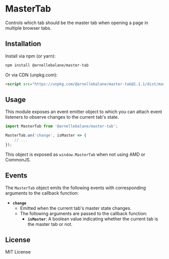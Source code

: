 # MasterTab

Controls which tab should be the master tab when opening a page in multiple browser tabs.


## Installation

Install via npm (or yarn):

```bash
npm install @arnellebalane/master-tab
```

Or via CDN (unpkg.com):

```html
<script src="https://unpkg.com/@arnellebalane/master-tab@1.1.1/dist/master-tab.umd.js"></script>
```


## Usage

This module exposes an event emitter object to which you can attach event
listeners to observe changes to the current tab's state.

```js
import MasterTab from '@arnellebalane/master-tab';

MasterTab.on('change', isMaster => {
    // ...
});
```

This object is exposed as `window.MasterTab` when not using AMD or CommonJS.


## Events

The `MasterTab` object emits the following events with corresponding arguments
to the callback function:

- **`change`**
  - Emitted when the current tab's master state changes.
  - The following arguments are passed to the callback function:
    - **`isMaster`**: A boolean value indicating whether the current tab is the
      master tab or not.


## License

MIT License
